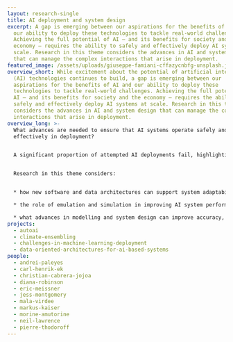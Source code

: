 ```yaml
---
layout: research-single
title: AI deployment and system design
excerpt: A gap is emerging between our aspirations for the benefits of AI and
  our ability to deploy these technologies to tackle real-world challenges.
  Achieving the full potential of AI – and its benefits for society and the
  economy – requires the ability to safely and effectively deploy AI systems at
  scale. Research in this theme considers the advances in AI and system design
  that can manage the complex interactions that arise in deployment.
featured_image: /assets/uploads/giuseppe-famiani-cffazycnbfg-unsplash.jpg
overview_short: While excitement about the potential of artificial intelligence
  (AI) technologies continues to build, a gap is emerging between our
  aspirations for the benefits of AI and our ability to deploy these
  technologies to tackle real-world challenges. Achieving the full potential of
  AI – and its benefits for society and the economy – requires the ability to
  safely and effectively deploy AI systems at scale. Research in this theme
  considers the advances in AI and system design that can manage the complex
  interactions that arise in deployment.
overview_long: >-
  What advances are needed to ensure that AI systems operate safely and
  effectively in deployment?


  A significant proportion of attempted AI deployments fail, highlighting a suite of practical issues that arise when trying to integrate AI into real-world systems – from data management and use, to model performance, to user experience. These failures not only hold back the economic potential of AI, they also expose individuals, communities and societies to new forms of harm. Our AI deployment and system design research theme considers the interventions that can support safe and effective AI systems in real-world contexts.


  Research in this theme considers:


  * how new software and data architectures can support system adaptability, scalability, and autonomy;

  * the role of emulation and simulation in improving AI system performance;

  * what advances in modelling and system design can improve accuracy, robustness, safety and effectiveness.
projects:
  - autoai
  - climate-ensembling
  - challenges-in-machine-learning-deployment
  - data-oriented-architectures-for-ai-based-systems
people:
  - andrei-paleyes
  - carl-henrik-ek
  - christian-cabrera-jojoa
  - diana-robinson
  - eric-meissner
  - jess-montgomery
  - mala-virdee
  - markus-kaiser
  - morine-amutorine
  - neil-lawrence
  - pierre-thodoroff
---
```

